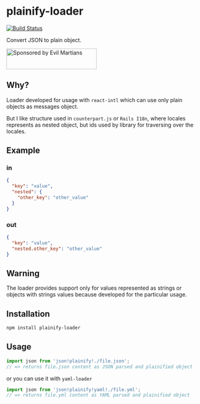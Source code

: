 # plainify-loader

  [![Build Status](https://travis-ci.org/demiazz/plainify-loader.svg?branch=master)](https://travis-ci.org/demiazz/plainify-loader)

Convert JSON to plain object.

<a href="https://evilmartians.com/?utm_source=postcss">
  <img src="https://evilmartians.com/badges/sponsored-by-evil-martians.svg"
       alt="Sponsored by Evil Martians" width="236" height="54">
</a>

## Why?

Loader developed for usage with `react-intl` which can use only
plain objects as messages object.

But I like structure used in `counterpart.js` or `Rails I18n`, where locales
represents as nested object, but ids used by library for traversing over
the locales.

## Example

### in

```json
{
  "key": "value",
  "nested": {
    "other_key": "other_value"
  }
}
```

### out

```json
{
  "key": "value",
  "nested.other_key": "other_value"
}
```

## Warning

The loader provides support only for values represented as strings or objects
with strings values because developed for the particular usage.

## Installation

```sh
npm install plainify-loader
```

## Usage

```js
import json from 'json!plainify!./file.json';
// => returns file.json content as JSON parsed and plainified object
```

or you can use it with `yaml-loader`

```js
import json from 'json!plainify!yaml!./file.yml';
// => returns file.yml content as YAML parsed and plainified object
```

